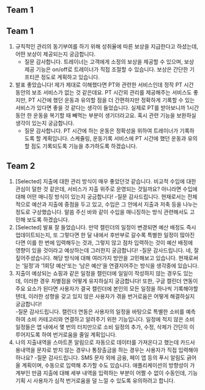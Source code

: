 ## Team 1
## Team 1
1.  규칙적인 관리의 동기부여를 하기 위해 성취율에 따른 보상을 지급한다고 하셨는데, 어떤 보상이 제공되는지 궁금합니다. 
    - 질문 감사합니다. 트레이너는 고객에게 소정의 보상을 제공할 수 있으며, 보상 제공 기능은 on/off로 트레이너가 직접 조절할 수 있습니다. 보상은 간단한 기프티콘 정도로 계획하고 있습니다.
2.  발표 좋았습니다! 제가 제대로 이해했다면 PT와 관련한 서비스인데 정작 PT 시간 동안의 보조 서비스가 없는 것 같은데요. PT 시간외 관리를 제공해주는 서비스도 좋지만, PT 시간에 했던 운동과 유의할 점을 더 간편하지만 정확하게 기록할 수 있는 서비스가 있다면 좋을 것 같다는 생각이 들었습니다. 실제로 PT를 받아보니까 1시간 동안 한 운동을 복기할 때 빼먹는 부분이 생기더라고요. 혹시 관련 기능을 보완하실 생각이 있는지 궁금합니다.
    - 질문 감사합니다. PT 시간에 하는 운동은 정확성을 위하여 트레이너가 기록하도록 할 계획입니다. 스케쥴링, 운동기록 서비스에 PT 시간에 했던 운동과 유의할 점도 기록되도록 기능을 추가하도록 하겠습니다. 
## Team 2
1. [Selected] 지출에 대한 관리 방식이 매우 좋았던것 같습니다. 비교적 수입에 대한 관심이 덜한 것 같은데, 서비스가 지출 위주로 운영되는 것일까요? 아니라면 수입에 대해 어떤 매니징 방식이 있는지 궁금합니다!
 -질문 감사드립니다. 현재로서는 전체적으로 예산과 지출에 중점을 두고 있고, 수입은 그 안에서 지출과 저축 등을 나누는 정도로 구상했습니다.
말씀 주신 바와 같이 수입을 매니징하는 방식 관련해서도 고민해 보도록 하겠습니다.
2. [Selected] 발표 잘 들었습니다. 만약 캘린더의 일정이 변경되면 예산 배정도 즉시 업데이트되는지, 또 그렇다면 한 달 내에서 후반부로 갈수록 특별한 일정이 많아진다면 이를 한 번에 입력해두는 것과, 그렇지 않고 점차 입력하는 것이 예산 배정에 영향이 있을 것이라고 예상하는데 그러한지 궁금합니다!
 -질문 감사드립니다. 네, 잘 짚어주셨습니다. 해당 방식에 대해 여러가지 방안을 고민해보고 있습니다.
현재로써는 ‘일정’과 ‘1회당 예산’또는 ‘남은 예산’을 연결지어주는 방식을 생각중에 있습니다. 
3.  지출이 예상되는 쇼핑과 같은 일정을 캘린더에 일일이 작성하지 않는 경우도 있는데, 이러한 경우 차별점을 어떻게 유지하실지 궁금합니다! 
또한, 구글 캘린더 연동이 주요 요소가 된다면 사용자가 결국 캘린더에 본인의 모든 일정을 하나씩 기록해야할텐데, 이러한 성향을 갖고 있지 않은 사용자가 겪을 번거로움은 어떻게 해결하실지 궁금합니다!  
 -질문 감사드립니다. 캘린더 연동은 사용자의 일정을 바탕으로 특별한 소비를 예측하여 소비 카테고리와 연결하고 알려주기 위한 기능입니다.
일정에 적지 않은 소비 일정들은 앱 내에서 몇 번의 터치만으로 소비 일정의 추가, 수정, 삭제가 간단히 이루어지도록 하여 번거로움을 줄일 계획입니다. 
4.  나의 지출내역을 스마트폰 알림으로 자동으로 데이터를 가져온다고 했는데 카드사용내역을 문자로 받지 않는 경우나 통장출금을 하는 경우는 사용자가 직접 입력해야하나요? 
 -질문 감사드립니다. SMS 문자 외에 금융, 페이 앱 등의 푸시 알림도 긁어올 계획이며, 수동으로 입력해 추가할 수도 있습니다.
애플리케이션의 방향성이 가계부인 만큼 지출에 대해 세부 내역을 입력하는 부분이 어쩔 수 없이 수동인데, 기능 기획 시 사용자가 심적 번거로움을 덜 느낄 수 있도록 유의하려고 합니다.
